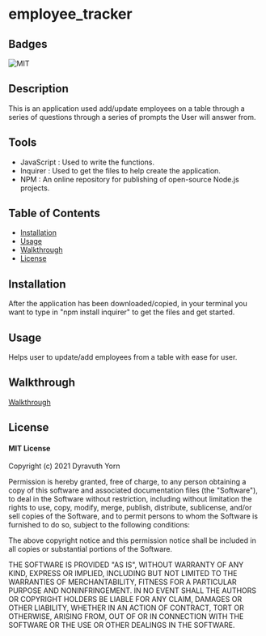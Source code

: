 # employee_tracker

## Badges

![MIT](https://img.shields.io/badge/license-MIT-success)

## Description

This is an application used add/update employees on a table through a series of questions through a series of prompts the User will answer from.

## Tools

- JavaScript : Used to write the functions.
- Inquirer : Used to get the files to help create the application.
- NPM : An online repository for publishing of open-source Node.js projects.

## Table of Contents

- [Installation](#installation)
- [Usage](#usage)
- [Walkthrough](#walkthrough)
- [License](#license)

## Installation

After the application has been downloaded/copied, in your terminal you want to type in "npm install inquirer" to get the files and get started.

## Usage

Helps user to update/add employees from a table with ease for user.

## Walkthrough

[Walkthrough]()

## License

#### MIT License

Copyright (c) 2021 Dyravuth Yorn

Permission is hereby granted, free of charge, to any person obtaining a copy
of this software and associated documentation files (the "Software"), to deal
in the Software without restriction, including without limitation the rights
to use, copy, modify, merge, publish, distribute, sublicense, and/or sell
copies of the Software, and to permit persons to whom the Software is
furnished to do so, subject to the following conditions:

The above copyright notice and this permission notice shall be included in all
copies or substantial portions of the Software.

THE SOFTWARE IS PROVIDED "AS IS", WITHOUT WARRANTY OF ANY KIND, EXPRESS OR
IMPLIED, INCLUDING BUT NOT LIMITED TO THE WARRANTIES OF MERCHANTABILITY,
FITNESS FOR A PARTICULAR PURPOSE AND NONINFRINGEMENT. IN NO EVENT SHALL THE
AUTHORS OR COPYRIGHT HOLDERS BE LIABLE FOR ANY CLAIM, DAMAGES OR OTHER
LIABILITY, WHETHER IN AN ACTION OF CONTRACT, TORT OR OTHERWISE, ARISING FROM,
OUT OF OR IN CONNECTION WITH THE SOFTWARE OR THE USE OR OTHER DEALINGS IN THE
SOFTWARE.
